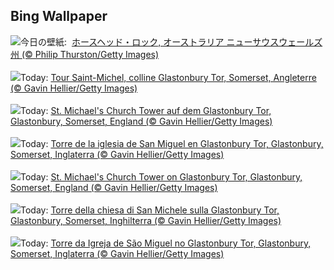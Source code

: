## Bing Wallpaper
![](https://www.bing.com/th?id=OHR.HorseheadRock_JA-JP9769020996_UHD.jpg&w=1000)今日の壁紙: &nbsp;[ホースヘッド・ロック, オーストラリア ニューサウスウェールズ州 (© Philip Thurston/Getty Images)](https://www.bing.com/th?id=OHR.HorseheadRock_JA-JP9769020996_UHD.jpg)
<br><br/>
![](https://www.bing.com/th?id=OHR.GlastonburyScenic_FR-FR0937508877_UHD.jpg&w=1000)Today: [Tour Saint-Michel, colline Glastonbury Tor, Somerset, Angleterre (© Gavin Hellier/Getty Images)](https://www.bing.com/th?id=OHR.GlastonburyScenic_FR-FR0937508877_UHD.jpg)
<br><br/>
![](https://www.bing.com/th?id=OHR.GlastonburyScenic_DE-DE4536606439_UHD.jpg&w=1000)Today: [St. Michael's Church Tower auf dem Glastonbury Tor, Glastonbury, Somerset, England (© Gavin Hellier/Getty Images)](https://www.bing.com/th?id=OHR.GlastonburyScenic_DE-DE4536606439_UHD.jpg)
<br><br/>
![](https://www.bing.com/th?id=OHR.GlastonburyScenic_ES-ES1318845810_UHD.jpg&w=1000)Today: [Torre de la iglesia de San Miguel en Glastonbury Tor, Glastonbury, Somerset, Inglaterra (© Gavin Hellier/Getty Images)](https://www.bing.com/th?id=OHR.GlastonburyScenic_ES-ES1318845810_UHD.jpg)
<br><br/>
![](https://www.bing.com/th?id=OHR.GlastonburyScenic_EN-GB0067703807_UHD.jpg&w=1000)Today: [St. Michael's Church Tower on Glastonbury Tor, Glastonbury, Somerset, England (© Gavin Hellier/Getty Images)](https://www.bing.com/th?id=OHR.GlastonburyScenic_EN-GB0067703807_UHD.jpg)
<br><br/>
![](https://www.bing.com/th?id=OHR.GlastonburyScenic_IT-IT6655365731_UHD.jpg&w=1000)Today: [Torre della chiesa di San Michele sulla Glastonbury Tor, Glastonbury, Somerset, Inghilterra (© Gavin Hellier/Getty Images)](https://www.bing.com/th?id=OHR.GlastonburyScenic_IT-IT6655365731_UHD.jpg)
<br><br/>
![](https://www.bing.com/th?id=OHR.GlastonburyScenic_PT-BR6042557726_UHD.jpg&w=1000)Today: [Torre da Igreja de São Miguel no Glastonbury Tor, Glastonbury, Somerset, Inglaterra (© Gavin Hellier/Getty Images)](https://www.bing.com/th?id=OHR.GlastonburyScenic_PT-BR6042557726_UHD.jpg)
<br><br/>
